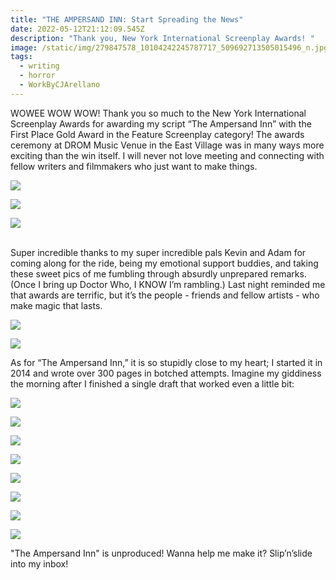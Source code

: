 ```yaml
---
title: "THE AMPERSAND INN: Start Spreading the News"
date: 2022-05-12T21:12:09.545Z
description: "Thank you, New York International Screenplay Awards! "
image: /static/img/279847578_10104242245787717_509692713505015496_n.jpg
tags:
  - writing
  - horror
  - WorkByCJArellano
---
```

WOWEE WOW WOW! Thank you so much to the New York International Screenplay Awards for awarding my script “The Ampersand Inn” with the First Place Gold Award in the Feature Screenplay category! The awards ceremony at DROM Music Venue in the East Village was in many ways more exciting than the win itself. I will never not love meeting and connecting with fellow writers and filmmakers who just want to make things.  

![](/static/img/279956708_10104242245782727_4192490102060245309_n.jpg)

![](/static/img/280536544_10104242245767757_8841574012743100875_n.jpg)

![](/static/img/5279855508_10104242245772747_7622903366958180888_n.jpg)

\
Super incredible thanks to my super incredible pals Kevin and Adam for coming along for the ride, being my emotional support buddies, and taking these sweet pics of me fumbling through absurdly unprepared remarks. (Once I bring up Doctor Who, I KNOW I’m rambling.) Last night reminded me that awards are terrific, but it’s the people - friends and fellow artists - who make magic that lasts.

![](/static/img/279889835_10104242245762767_8639637562257390218_n.jpg)

![](/static/img/279847578_10104242245787717_509692713505015496_n.jpg)

As for “The Ampersand Inn,” it is so stupidly close to my heart; I started it in 2014 and wrote over 300 pages in botched attempts. Imagine my giddiness the morning after I finished a single draft that worked even a little bit: 

![](/static/img/img_3753.jpeg)

![](/static/img/img_3754.jpeg)

![](/static/img/img_3755.jpeg)

![](/static/img/img_3756.jpeg)

![](/static/img/img_3757.jpeg)

![](/static/img/img_3758.jpeg)

![](/static/img/img_3759.jpeg)

![](/static/img/img_3760.jpeg)

"The Ampersand Inn" is unproduced! Wanna help me make it? Slip’n’slide into my inbox!